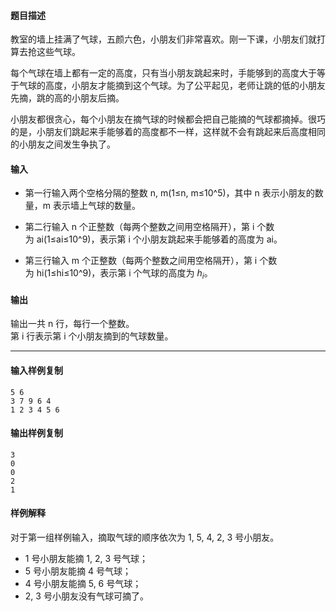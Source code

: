 #### 题目描述

教室的墙上挂满了气球，五颜六色，小朋友们非常喜欢。刚一下课，小朋友们就打算去抢这些气球。

每个气球在墙上都有一定的高度，只有当小朋友跳起来时，手能够到的高度大于等于气球的高度，小朋友才能摘到这个气球。为了公平起见，老师让跳的低的小朋友先摘，跳的高的小朋友后摘。

小朋友都很贪心，每个小朋友在摘气球的时候都会把自己能摘的气球都摘掉。很巧的是，小朋友们跳起来手能够着的高度都不一样，这样就不会有跳起来后高度相同的小朋友之间发生争执了。

#### 输入

-   第一行输入两个空格分隔的整数 n, m(1≤n, m≤10^5)，其中 n 表示小朋友的数量，m 表示墙上气球的数量。  
    
-   第二行输入 n 个正整数（每两个整数之间用空格隔开），第 i 个数为 ai(1≤ai≤10^9)，表示第 i 个小朋友跳起来手能够着的高度为 ai。  
    
-   第三行输入 m 个正整数（每两个整数之间用空格隔开），第 i 个数为 hi(1≤hi≤10^9)，表示第 i 个气球的高度为 $h_i$。

#### 输出

输出一共 n 行，每行一个整数。  
第 i 行表示第 i 个小朋友摘到的气球数量。  

___

#### 输入样例复制

```
5 6
3 7 9 6 4
1 2 3 4 5 6
```

#### 输出样例复制

```
3
0
0
2
1
```

#### 样例解释

对于第一组样例输入，摘取气球的顺序依次为 1, 5, 4, 2, 3 号小朋友。

-   1 号小朋友能摘 1, 2, 3 号气球；
-   5 号小朋友能摘 4 号气球；
-   4 号小朋友能摘 5, 6 号气球；
-   2, 3 号小朋友没有气球可摘了。
